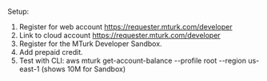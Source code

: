 Setup:

1. Register for web account https://requester.mturk.com/developer
2. Link to cloud account https://requester.mturk.com/developer
3. Register for the MTurk Developer Sandbox.
4. Add prepaid credit.
5. Test with CLI:
aws mturk get-account-balance --profile root --region us-east-1
(shows 10M for Sandbox)